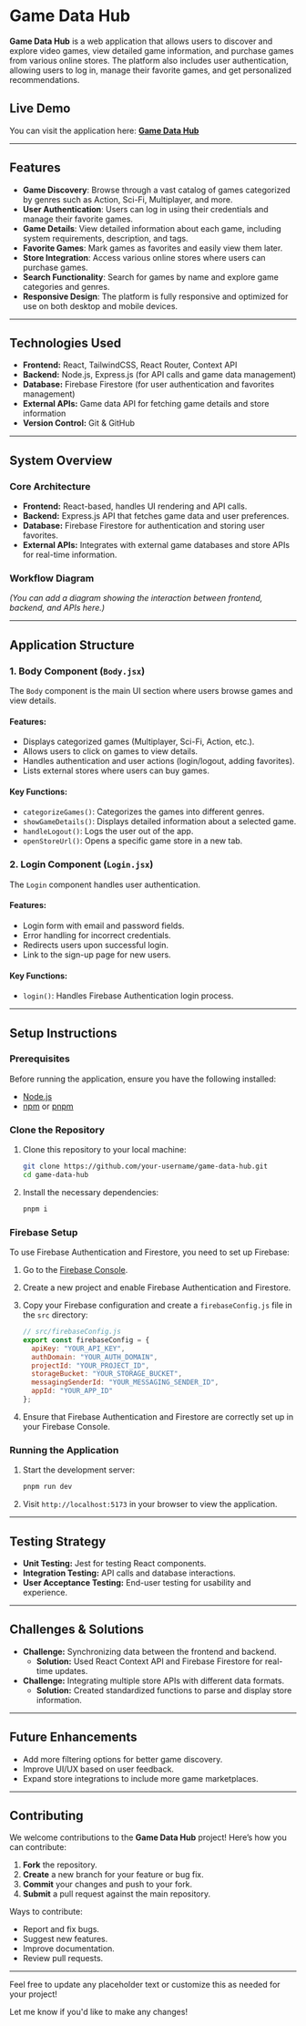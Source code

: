 # Game Data Hub

**Game Data Hub** is a web application that allows users to discover and explore video games, view detailed game information, and purchase games from various online stores. The platform also includes user authentication, allowing users to log in, manage their favorite games, and get personalized recommendations.

## Live Demo
You can visit the application here: **[Game Data Hub](https://gamedatahub.netlify.app/)**

---

## Features

- **Game Discovery**: Browse through a vast catalog of games categorized by genres such as Action, Sci-Fi, Multiplayer, and more.
- **User Authentication**: Users can log in using their credentials and manage their favorite games.
- **Game Details**: View detailed information about each game, including system requirements, description, and tags.
- **Favorite Games**: Mark games as favorites and easily view them later.
- **Store Integration**: Access various online stores where users can purchase games.
- **Search Functionality**: Search for games by name and explore game categories and genres.
- **Responsive Design**: The platform is fully responsive and optimized for use on both desktop and mobile devices.

---

## Technologies Used

- **Frontend:** React, TailwindCSS, React Router, Context API
- **Backend:** Node.js, Express.js (for API calls and game data management)
- **Database:** Firebase Firestore (for user authentication and favorites management)
- **External APIs:** Game data API for fetching game details and store information
- **Version Control:** Git & GitHub

---

## System Overview

### Core Architecture
- **Frontend:** React-based, handles UI rendering and API calls.
- **Backend:** Express.js API that fetches game data and user preferences.
- **Database:** Firebase Firestore for authentication and storing user favorites.
- **External APIs:** Integrates with external game databases and store APIs for real-time information.

### Workflow Diagram
*(You can add a diagram showing the interaction between frontend, backend, and APIs here.)*

---

## Application Structure

### 1. **Body Component (`Body.jsx`)**

The `Body` component is the main UI section where users browse games and view details.

#### Features:
- Displays categorized games (Multiplayer, Sci-Fi, Action, etc.).
- Allows users to click on games to view details.
- Handles authentication and user actions (login/logout, adding favorites).
- Lists external stores where users can buy games.

#### Key Functions:
- `categorizeGames()`: Categorizes the games into different genres.
- `showGameDetails()`: Displays detailed information about a selected game.
- `handleLogout()`: Logs the user out of the app.
- `openStoreUrl()`: Opens a specific game store in a new tab.

### 2. **Login Component (`Login.jsx`)**

The `Login` component handles user authentication.

#### Features:
- Login form with email and password fields.
- Error handling for incorrect credentials.
- Redirects users upon successful login.
- Link to the sign-up page for new users.

#### Key Functions:
- `login()`: Handles Firebase Authentication login process.

---

## Setup Instructions

### Prerequisites
Before running the application, ensure you have the following installed:
- [Node.js](https://nodejs.org/)
- [npm](https://www.npmjs.com/) or [pnpm](https://pnpm.io/)

### Clone the Repository

1. Clone this repository to your local machine:

    ```bash
    git clone https://github.com/your-username/game-data-hub.git
    cd game-data-hub
    ```

2. Install the necessary dependencies:

    ```bash
    pnpm i
    ```

### Firebase Setup

To use Firebase Authentication and Firestore, you need to set up Firebase:

1. Go to the [Firebase Console](https://console.firebase.google.com/).
2. Create a new project and enable Firebase Authentication and Firestore.
3. Copy your Firebase configuration and create a `firebaseConfig.js` file in the `src` directory:

    ```javascript
    // src/firebaseConfig.js
    export const firebaseConfig = {
      apiKey: "YOUR_API_KEY",
      authDomain: "YOUR_AUTH_DOMAIN",
      projectId: "YOUR_PROJECT_ID",
      storageBucket: "YOUR_STORAGE_BUCKET",
      messagingSenderId: "YOUR_MESSAGING_SENDER_ID",
      appId: "YOUR_APP_ID"
    };
    ```

4. Ensure that Firebase Authentication and Firestore are correctly set up in your Firebase Console.

### Running the Application

1. Start the development server:

    ```bash
    pnpm run dev
    ```

2. Visit `http://localhost:5173` in your browser to view the application.

---

## Testing Strategy

- **Unit Testing:** Jest for testing React components.
- **Integration Testing:** API calls and database interactions.
- **User Acceptance Testing:** End-user testing for usability and experience.

---

## Challenges & Solutions

- **Challenge:** Synchronizing data between the frontend and backend.
  - **Solution:** Used React Context API and Firebase Firestore for real-time updates.
- **Challenge:** Integrating multiple store APIs with different data formats.
  - **Solution:** Created standardized functions to parse and display store information.

---

## Future Enhancements

- Add more filtering options for better game discovery.
- Improve UI/UX based on user feedback.
- Expand store integrations to include more game marketplaces.

---

## Contributing

We welcome contributions to the **Game Data Hub** project! Here’s how you can contribute:

1. **Fork** the repository.
2. **Create** a new branch for your feature or bug fix.
3. **Commit** your changes and push to your fork.
4. **Submit** a pull request against the main repository.

Ways to contribute:
- Report and fix bugs.
- Suggest new features.
- Improve documentation.
- Review pull requests.

---

Feel free to update any placeholder text or customize this as needed for your project!

Let me know if you'd like to make any changes!

